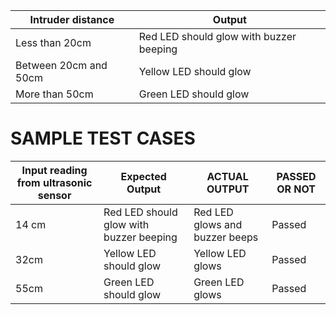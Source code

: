 | Intruder distance     |                           Output                                                      |
|--------------------   |---------------------------------------------------------------------------------------|
| Less than 20cm        |          Red LED should glow with buzzer beeping                                      |
| Between 20cm and 50cm |              Yellow LED should glow                                                   |
| More than 50cm        |                Green LED should glow                                                          





# SAMPLE TEST CASES

| Input reading from ultrasonic sensor   |                         Expected   Output                              |      ACTUAL OUTPUT             |   PASSED OR NOT   |
|--------------------------------------  |------------------------------------------------------------------------|--------------------------------|-------------------|
|    14 cm                               |          Red LED should glow with buzzer beeping                       |Red LED glows and buzzer beeps  | Passed            |
|    32cm                                |              Yellow LED should glow                                    |  Yellow LED  glows             | Passed            |
|    55cm                                |                Green LED should glow                                   |       Green LED  glows         | Passed            |
 
